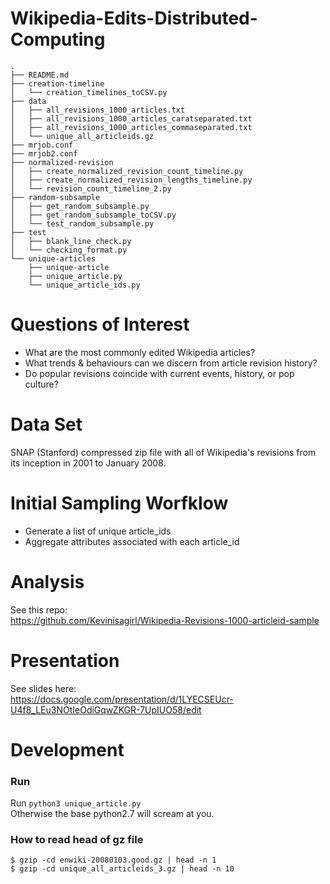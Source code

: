 # Wikipedia-Edits-Distributed-Computing
```
.
├── README.md
├── creation-timeline
│   └── creation_timelines_toCSV.py
├── data
│   ├── all_revisions_1000_articles.txt
│   ├── all_revisions_1000_articles_caratseparated.txt
│   ├── all_revisions_1000_articles_commaseparated.txt
│   └── unique_all_articleids.gz
├── mrjob.conf
├── mrjob2.conf
├── normalized-revision
│   ├── create_normalized_revision_count_timeline.py
│   ├── create_normalized_revision_lengths_timeline.py
│   └── revision_count_timeline_2.py
├── random-subsample
│   ├── get_random_subsample.py
│   ├── get_random_subsample_toCSV.py
│   └── test_random_subsample.py
├── test
│   ├── blank_line_check.py
│   └── checking_format.py
└── unique-articles
    ├── unique-article
    ├── unique_article.py
    └── unique_article_ids.py

```

 
# Questions of Interest
*  What are the most commonly edited Wikipedia articles?
* What trends & behaviours can we discern from article revision history?
* Do popular revisions coincide with current events, history, or pop culture?   

# Data Set
SNAP (Stanford) compressed zip file with all of Wikipedia's revisions from its inception in 2001 to January 2008.  

# Initial Sampling Worfklow  
* Generate a list of unique article_ids  
* Aggregate attributes associated with each article_id  

# Analysis  
See this repo:  
https://github.com/Kevinisagirl/Wikipedia-Revisions-1000-articleid-sample

# Presentation  
See slides here:  
https://docs.google.com/presentation/d/1LYECSEUcr-U4f8_LEu3NOtIeOdiGqwZKGR-7UpIUO58/edit

# Development  

### Run   

Run `python3 unique_article.py`  
Otherwise the base python2.7 will scream at you.

### How to read head of gz file  
```
$ gzip -cd enwiki-20080103.good.gz | head -n 1
$ gzip -cd unique_all_articleids_3.gz | head -n 10
```
